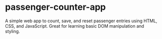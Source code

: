 # passenger-counter-app
A simple web app to count, save, and reset passenger entries using HTML, CSS, and JavaScript. Great for learning basic DOM manipulation and styling.
